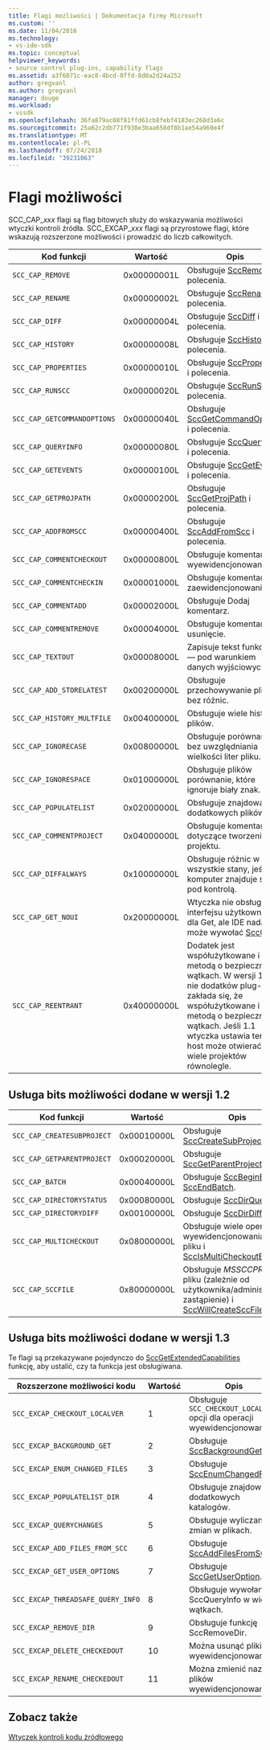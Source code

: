```yaml
---
title: Flagi możliwości | Dokumentacja firmy Microsoft
ms.custom: ''
ms.date: 11/04/2016
ms.technology:
- vs-ide-sdk
ms.topic: conceptual
helpviewer_keywords:
- source control plug-ins, capability flags
ms.assetid: a3f6071c-eac8-4bcd-8ffd-8d0a2d24a252
author: gregvanl
ms.author: gregvanl
manager: douge
ms.workload:
- vssdk
ms.openlocfilehash: 36fa879ac08f81ffd61cb8febf4183ec268d3a6c
ms.sourcegitcommit: 25a62c2db771f938e3baa658df8b1ae54a960e4f
ms.translationtype: MT
ms.contentlocale: pl-PL
ms.lasthandoff: 07/24/2018
ms.locfileid: "39231063"
---
```

# <a name="capability-flags"></a>Flagi możliwości
SCC_CAP_*xxx* flagi są flag bitowych służy do wskazywania możliwości wtyczki kontroli źródła. SCC_EXCAP_*xxx* flagi są przyrostowe flagi, które wskazują rozszerzone możliwości i prowadzić do liczb całkowitych.  
  
|Kod funkcji|Wartość|Opis|  
|---------------------|-----------|-----------------|  
|`SCC_CAP_REMOVE`|0x00000001L|Obsługuje [SccRemove](../extensibility/sccremove-function.md) i polecenia.|  
|`SCC_CAP_RENAME`|0x00000002L|Obsługuje [SccRename](../extensibility/sccrename-function.md) i polecenia.|  
|`SCC_CAP_DIFF`|0x00000004L|Obsługuje [SccDiff](../extensibility/sccdiff-function.md) i polecenia.|  
|`SCC_CAP_HISTORY`|0x00000008L|Obsługuje [SccHistory](../extensibility/scchistory-function.md) i polecenia.|  
|`SCC_CAP_PROPERTIES`|0x00000010L|Obsługuje [SccProperties](../extensibility/sccproperties-function.md) i polecenia.|  
|`SCC_CAP_RUNSCC`|0x00000020L|Obsługuje [SccRunScc](../extensibility/sccrunscc-function.md) i polecenia.|  
|`SCC_CAP_GETCOMMANDOPTIONS`|0x00000040L|Obsługuje [SccGetCommandOptions](../extensibility/sccgetcommandoptions-function.md) i polecenia.|  
|`SCC_CAP_QUERYINFO`|0x00000080L|Obsługuje [SccQueryInfo](../extensibility/sccqueryinfo-function.md) i polecenia.|  
|`SCC_CAP_GETEVENTS`|0x00000100L|Obsługuje [SccGetEvents](../extensibility/sccgetevents-function.md) i polecenia.|  
|`SCC_CAP_GETPROJPATH`|0x00000200L|Obsługuje [SccGetProjPath](../extensibility/sccgetprojpath-function.md) i polecenia.|  
|`SCC_CAP_ADDFROMSCC`|0x00000400L|Obsługuje [SccAddFromScc](../extensibility/sccaddfromscc-function.md) i polecenia.|  
|`SCC_CAP_COMMENTCHECKOUT`|0x00000800L|Obsługuje komentarz wyewidencjonowania.|  
|`SCC_CAP_COMMENTCHECKIN`|0x00001000L|Obsługuje komentarza zaewidencjonowania.|  
|`SCC_CAP_COMMENTADD`|0x00002000L|Obsługuje Dodaj komentarz.|  
|`SCC_CAP_COMMENTREMOVE`|0x00004000L|Obsługuje komentarz na usunięcie.|  
|`SCC_CAP_TEXTOUT`|0x00008000L|Zapisuje tekst funkcji IDE — pod warunkiem danych wyjściowych.|  
|`SCC_CAP_ADD_STORELATEST`|0x00200000L|Obsługuje przechowywanie plików bez różnic.|  
|`SCC_CAP_HISTORY_MULTFILE`|0x00400000L|Obsługuje wiele historii plików.|  
|`SCC_CAP_IGNORECASE`|0x00800000L|Obsługuje porównania bez uwzględniania wielkości liter pliku.|  
|`SCC_CAP_IGNORESPACE`|0x01000000L|Obsługuje plików porównanie, które ignoruje biały znak.|  
|`SCC_CAP_POPULATELIST`|0x02000000L|Obsługuje znajdowanie dodatkowych plików.|  
|`SCC_CAP_COMMENTPROJECT`|0x04000000L|Obsługuje komentarze dotyczące tworzenia projektu.|  
|`SCC_CAP_DIFFALWAYS`|0x10000000L|Obsługuje różnic w wszystkie stany, jeśli komputer znajduje się pod kontrolą.|  
|`SCC_CAP_GET_NOUI`|0x20000000L|Wtyczka nie obsługuje interfejsu użytkownika dla Get, ale IDE nadal może wywołać [SccGet](../extensibility/sccget-function.md).|  
|`SCC_CAP_REENTRANT`|0x40000000L|Dodatek jest współużytkowane i metodą o bezpiecznych wątkach. W wersji 1.0 nie dodatków plug-in zakłada się, że współużytkowane i metodą o bezpiecznych wątkach. Jeśli 1.1 wtyczka ustawia ten bit, host może otwierać wiele projektów równolegle.|  
  
## <a name="capability-bits-added-in-version-12"></a>Usługa bits możliwości dodane w wersji 1.2  
  
|Kod funkcji|Wartość|Opis|  
|---------------------|-----------|-----------------|  
|`SCC_CAP_CREATESUBPROJECT`|0x00010000L|Obsługuje [SccCreateSubProject](../extensibility/scccreatesubproject-function.md).|  
|`SCC_CAP_GETPARENTPROJECT`|0x00020000L|Obsługuje [SccGetParentProjectPath](../extensibility/sccgetparentprojectpath-function.md).|  
|`SCC_CAP_BATCH`|0x00040000L|Obsługuje [SccBeginBatch](../extensibility/sccbeginbatch-function.md) i [SccEndBatch](../extensibility/sccendbatch-function.md).|  
|`SCC_CAP_DIRECTORYSTATUS`|0x00080000L|Obsługuje [SccDirQueryInfo](../extensibility/sccdirqueryinfo-function.md).|  
|`SCC_CAP_DIRECTORYDIFF`|0x00100000L|Obsługuje [SccDirDiff](../extensibility/sccdirdiff-function.md).|  
|`SCC_CAP_MULTICHECKOUT`|0x08000000L|Obsługuje wiele operacji wyewidencjonowania w pliku i [SccIsMultiCheckoutEnabled](../extensibility/sccismulticheckoutenabled-function.md).|  
|`SCC_CAP_SCCFILE`|0x80000000L|Obsługuje *MSSCCPRJ.SCC* pliku (zależnie od użytkownika/administratora zastąpienie) i [SccWillCreateSccFile](../extensibility/sccwillcreatesccfile-function.md).|  
  
## <a name="capability-bits-added-in-version-13"></a>Usługa bits możliwości dodane w wersji 1.3  
 Te flagi są przekazywane pojedynczo do [SccGetExtendedCapabilities](../extensibility/sccgetextendedcapabilities-function.md) funkcję, aby ustalić, czy ta funkcja jest obsługiwana.  
  
|Rozszerzone możliwości kodu|Wartość|Opis|  
|------------------------------|-----------|-----------------|  
|`SCC_EXCAP_CHECKOUT_LOCALVER`|1|Obsługuje `SCC_CHECKOUT_LOCALVER` opcji dla operacji wyewidencjonowania.|  
|`SCC_EXCAP_BACKGROUND_GET`|2|Obsługuje [SccBackgroundGet](../extensibility/sccbackgroundget-function.md).|  
|`SCC_EXCAP_ENUM_CHANGED_FILES`|3|Obsługuje [SccEnumChangedFiles](../extensibility/sccenumchangedfiles-function.md).|  
|`SCC_EXCAP_POPULATELIST_DIR`|4|Obsługuje znajdowanie dodatkowych katalogów.|  
|`SCC_EXCAP_QUERYCHANGES`|5|Obsługuje wyliczania zmian w plikach.|  
|`SCC_EXCAP_ADD_FILES_FROM_SCC`|6|Obsługuje [SccAddFilesFromSCC](../extensibility/sccaddfilesfromscc-function.md).|  
|`SCC_EXCAP_GET_USER_OPTIONS`|7|Obsługuje [SccGetUserOption](../extensibility/sccgetuseroption-function.md).|  
|`SCC_EXCAP_THREADSAFE_QUERY_INFO`|8|Obsługuje wywołanie SccQueryInfo w wielu wątkach.|  
|`SCC_EXCAP_REMOVE_DIR`|9|Obsługuje funkcję SccRemoveDir.|  
|`SCC_EXCAP_DELETE_CHECKEDOUT`|10|Można usunąć pliki wyewidencjonowany.|  
|`SCC_EXCAP_RENAME_CHECKEDOUT`|11|Można zmienić nazwy plików wyewidencjonowany.|  
  
## <a name="see-also"></a>Zobacz także  
 [Wtyczek kontroli kodu źródłowego](../extensibility/source-control-plug-ins.md)